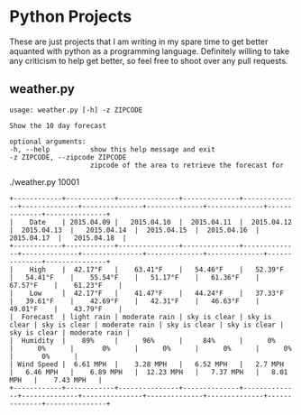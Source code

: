 Python Projects
===============
These are just projects that I am writing in my spare time to get better aquanted with python as a programming language. Definitely willing to take any criticism to help get better, so feel free to shoot over any pull requests.

weather.py
----------
	usage: weather.py [-h] -z ZIPCODE

	Show the 10 day forecast

	optional arguments:
	-h, --help			show this help message and exit
	-z ZIPCODE, --zipcode ZIPCODE
						zipcode of the area to retrieve the forecast for

./weather.py 10001

	+------------+------------+---------------+--------------+--------------+--------------+---------------+--------------+--------------+--------------+---------------+
	|    Date    | 2015.04.09 |   2015.04.10  |  2015.04.11  |  2015.04.12  |  2015.04.13  |   2015.04.14  |  2015.04.15  |  2015.04.16  |  2015.04.17  |   2015.04.18  |
	+------------+------------+---------------+--------------+--------------+--------------+---------------+--------------+--------------+--------------+---------------+
	|    High    |  42.17°F   |    63.41°F    |   54.46°F    |   52.39°F    |   54.41°F    |    55.54°F    |   51.17°F    |   61.36°F    |   67.57°F    |    61.23°F    |
	|    Low     |  42.17°F   |    41.47°F    |   44.24°F    |   37.33°F    |   39.61°F    |    42.69°F    |   42.31°F    |   46.63°F    |   49.01°F    |    43.79°F    |
	|  Forecast  | light rain | moderate rain | sky is clear | sky is clear | sky is clear | moderate rain | sky is clear | sky is clear | sky is clear | moderate rain |
	|  Humidity  |    89%     |      96%      |     84%      |      0%      |      0%      |       0%      |      0%      |      0%      |      0%      |       0%      |
	| Wind Speed |  6.61 MPH  |    3.28 MPH   |   6.52 MPH   |   2.7 MPH    |   6.46 MPH   |    6.89 MPH   |  12.23 MPH   |   7.37 MPH   |   8.01 MPH   |    7.43 MPH   |
	+------------+------------+---------------+--------------+--------------+--------------+---------------+--------------+--------------+--------------+---------------+

